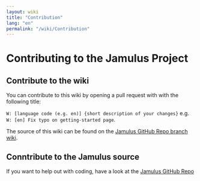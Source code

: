 ```yaml
---
layout: wiki
title: "Contribution"
lang: "en"
permalink: "/wiki/Contribution"
---
```


# Contributing to the Jamulus Project
## Contribute to the wiki
You can contribute to this wiki by opening a pull request with with the following title:

`W: [language code (e.g. en)] {short description of your changes}` e.g.\
`W: [en] Fix typo on getting-started page`.

 The source of this wiki can be found on the [Jamulus GitHub Repo branch wiki](https://github.com/corrados/jamulus/tree/wiki).

## Conntribute to the Jamulus source
If you want to help out with coding, have a look at the [Jamulus GitHub Repo](https://github.com/corrados/jamulus)
